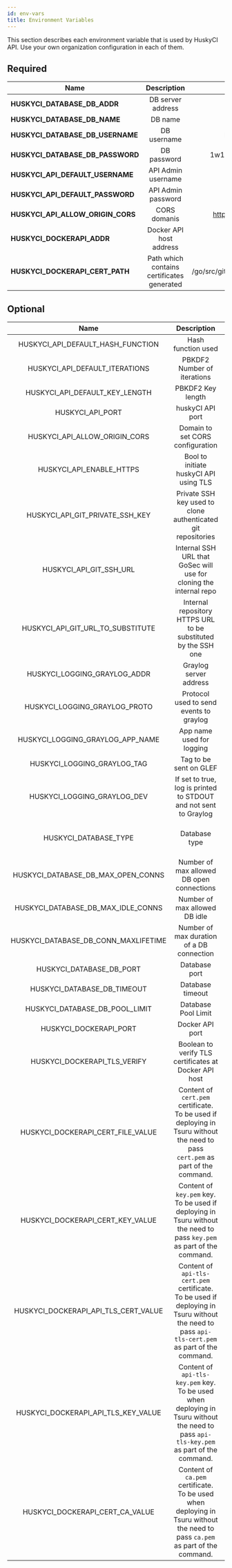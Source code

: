 ```yaml
---
id: env-vars
title: Environment Variables
---
```


This section describes each environment variable that is used by HuskyCI API. Use your own organization configuration in each of them.

## Required

| Name | Description | Example |
|----|:----:|:----:|
| **HUSKYCI_DATABASE_DB_ADDR** | DB server address | 10.10.10.12 |  
| **HUSKYCI_DATABASE_DB_NAME** | DB name | huskyCI-DB-123 |
| **HUSKYCI_DATABASE_DB_USERNAME** | DB username | huskyCI-User-123 |
| **HUSKYCI_DATABASE_DB_PASSWORD** | DB password | 1w1lln0tU53th15p455w0rd |
| **HUSKYCI_API_DEFAULT_USERNAME** | API Admin username | huskyCIAdmin |
| **HUSKYCI_API_DEFAULT_PASSWORD** | API Admin password | huskyCIPassword |
| **HUSKYCI_API_ALLOW_ORIGIN_CORS** | CORS domanis | https://huskyci.myorg.com |
| **HUSKYCI_DOCKERAPI_ADDR** | Docker API host address | 10.10.10.13 |
| **HUSKYCI_DOCKERAPI_CERT_PATH** | Path which contains certificates generated | /go/src/github.com/globocom/huskyCI/ |



## Optional

| Name | Description | Default Value |
|:----:|:----:|:----:|
| HUSKYCI_API_DEFAULT_HASH_FUNCTION | Hash function used | SHA512 |
| HUSKYCI_API_DEFAULT_ITERATIONS | PBKDF2 Number of iterations | 100000 |
| HUSKYCI_API_DEFAULT_KEY_LENGTH | PBKDF2 Key length | 512 |
| HUSKYCI_API_PORT | huskyCI API port | 8888 |
| HUSKYCI_API_ALLOW_ORIGIN_CORS | Domain to set CORS configuration | localhost |
| HUSKYCI_API_ENABLE_HTTPS | Bool to initiate huskyCI API using TLS | false |
| HUSKYCI_API_GIT_PRIVATE_SSH_KEY | Private SSH key used to clone authenticated git repositories | "" |
| HUSKYCI_API_GIT_SSH_URL | Internal SSH URL that GoSec will use for cloning the internal repo | "" |
| HUSKYCI_API_GIT_URL_TO_SUBSTITUTE | Internal repository HTTPS URL to be substituted by the SSH one | "" |
| HUSKYCI_LOGGING_GRAYLOG_ADDR | Graylog server address | "" |
| HUSKYCI_LOGGING_GRAYLOG_PROTO | Protocol used to send events to graylog | "" (use `tcp` or `udp`) |
| HUSKYCI_LOGGING_GRAYLOG_APP_NAME | App name used for logging | "" |
| HUSKYCI_LOGGING_GRAYLOG_TAG | Tag to be sent on GLEF | "" |
| HUSKYCI_LOGGING_GRAYLOG_DEV | If set to true, log is printed to STDOUT and not sent to Graylog | "" (use `true` or `false`) |
| HUSKYCI_DATABASE_TYPE | Database type | mongodb (use `postgresql` or `mongodb`) |
| HUSKYCI_DATABASE_DB_MAX_OPEN_CONNS | Number of max allowed DB open connections | 1 |
| HUSKYCI_DATABASE_DB_MAX_IDLE_CONNS | Number of max allowed DB idle | 1 |
| HUSKYCI_DATABASE_DB_CONN_MAXLIFETIME | Number of max duration of a DB connection | `time.hour` (use nanoseconds) |
| HUSKYCI_DATABASE_DB_PORT | Database port | 27017 |
| HUSKYCI_DATABASE_DB_TIMEOUT | Database timeout | 60 (use seconds) |
| HUSKYCI_DATABASE_DB_POOL_LIMIT | Database Pool Limit | 1000 |
| HUSKYCI_DOCKERAPI_PORT | Docker API port | 2376 |
| HUSKYCI_DOCKERAPI_TLS_VERIFY | Boolean to verify TLS certificates at Docker API host | 1 (use `1`, `0` or `true`, `false`) |
| HUSKYCI_DOCKERAPI_CERT_FILE_VALUE | Content of `cert.pem` certificate. To be used if deploying in Tsuru without the need to pass `cert.pem` as part of the command. | "" (use `-----BEGIN CERTIFICATE----- ... -----END CERTIFICATE-----`) |
| HUSKYCI_DOCKERAPI_CERT_KEY_VALUE | Content of `key.pem` key. To be used if deploying in Tsuru without the need to pass `key.pem` as part of the command. | "" (use `-----BEGIN RSA PRIVATE KEY----- ... -----END RSA PRIVATE KEY-----`) |
| HUSKYCI_DOCKERAPI_API_TLS_CERT_VALUE | Content of `api-tls-cert.pem` certificate. To be used if deploying in Tsuru without the need to pass `api-tls-cert.pem` as part of the command. | "" (use `-----BEGIN CERTIFICATE----- ... -----END CERTIFICATE-----`) |
| HUSKYCI_DOCKERAPI_API_TLS_KEY_VALUE | Content of `api-tls-key.pem` key. To be used when deploying in Tsuru without the need to pass `api-tls-key.pem` as part of the command. | "" (use `-----BEGIN PRIVATE KEY----- ... -----END PRIVATE KEY-----`) |
| HUSKYCI_DOCKERAPI_CERT_CA_VALUE | Content of `ca.pem` certificate. To be used when deploying in Tsuru without the need to pass `ca.pem` as part of the command. | "" ( use `-----BEGIN CERTIFICATE----- ... -----END CERTIFICATE-----`) |
